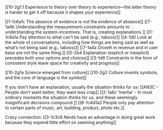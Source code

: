 [[10-2g1.1 Experience to theory over theory to experience—the latter theory is harder to get it off because it shapes your experience]]

[[1-1c6a1c The absence of evidence is not the evidence of absence]]
[[7-1a4b Understanding the measurement-constraints amounts to understanding the system-incentives. That is, creating explanations.]]
[[1-1c6a1a Pay attention to what can’t be said (e.g., taboos)]]
[[4-1d0 Look at the whole of conversations, including how things are being said as well as what’s not being said (e.g., taboos)]]
[[7-1a4a Growth in revenue and in user base are not the same thing.]]
[[5-2b4 Explanation (explicit or inexplicit) precedes both your options and choices]]
[[3-1d6 Constraints in the form of consistent style leave space for creativity and progress]]

[[10-2g1a Science emerged from culture]]
[[10-2g2 Culture invents symbols, and the core of language is the symbol]]

If you don't have an explanation, usually the situation thinks for us:
[[AN3C - People don’t want better, they want less crap]]
[[2-1a6c 'Inertia' - In most ordinary moments the situation thinks for us, and these seemingly insignificant decisions compound.]]
[[8-1c4d1a2 People only pay attention to certain parts of music, art, building, product, photo etc.]]

Crazy connection:
[[3-1c3c6 Nerds have an advantage in doing great work because they expend little effort on seeming anything]]